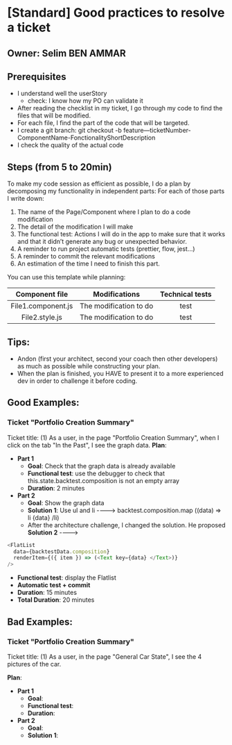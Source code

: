 # [Standard] Good practices to resolve a ticket

## Owner: Selim BEN AMMAR

## Prerequisites

* I understand well the userStory
  * check: I know how my PO can validate it
* After reading the checklist in my ticket, I go through my code to find the files that will be modified.
* For each file, I find the part of the code that will be targeted.
* I create a git branch: git checkout -b feature—ticketNumber-ComponentName-FonctionalityShortDescription
* I check the quality of the actual code

## Steps (from 5 to 20min)

To make my code session as efficient as possible, I do a plan by decomposing my functionality in independent parts:
For each of those parts I write down:
1. The name of the Page/Component where I plan to do a code modification
2. The detail of the modification I will make
3. The functional test: Actions I will do in the app to make sure that it works and that it didn’t generate any bug or unexpected behavior.
4. A reminder to run project automatic tests (prettier, flow, jest…)
5. A reminder to commit the relevant modifications
6. An estimation of the time I need to finish this part.

You can use this template while planning:

| Component file   |     Modifications    | Technical tests |
|:-----------------:|:------------------:|:------------------:|
| File1.component.js |  The modification to do  |  test |
| File2.style.js | The modification to do  | test |

## Tips:
* Andon (first your architect, second your coach then other developers) as much as possible while constructing your plan.
* When the plan is finished, you HAVE to present it to a more experienced dev in order to challenge it before coding.

##  Good Examples:
### Ticket "Portfolio Creation Summary"
Ticket title: (1) As a user, in the page "Portfolio Creation Summary", when I click on the tab "In the Past", I see the graph data.
**Plan**:
- **Part 1**
  - **Goal**: Check that the graph data is already available
  - **Functional test**: use the debugger to check that this.state.backtest.composition is not an empty array
  - **Duration**: 2 minutes
- **Part 2**
  - **Goal**: Show the graph data
  - **Solution 1**: Use ul and li ---->  backtest.composition.map ((data) => li {data} /li)
  * After the architecture challenge, I changed the solution. He proposed **Solution 2** <Flatlist /> ----> 

```javascript
<FlatList 
  data={backtestData.composition} 
  renderItem={({ item }) => (<Text key={data} </Text>)}  
/>
```

  - **Functional test**: display the Flatlist
  - **Automatic test + commit**
  - **Duration**: 15 minutes
- **Total Duration**: 20 minutes

## Bad Examples:
### Ticket "Portfolio Creation Summary"
Ticket title: (1) As a user, in the page "General Car State", I see the 4 pictures of the car.

**Plan**:
- **Part 1**
  - **Goal**: 
  - **Functional test**: 
  - **Duration**:
- **Part 2**
  - **Goal**:
  - **Solution 1**:
